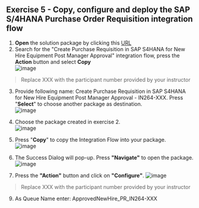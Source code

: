 ## Exercise 5 - Copy, configure and deploy the SAP S/4HANA Purchase Order Requisition integration flow

1. <b>Open</b> the solution package by clicking this [URL](https://in264-72e8h9xc.integrationsuite.cfapps.eu10-002.hana.ondemand.com/shell/design/contentpackage/IN264CombineSAPIntegrationSuiteandSAPBuildProcessAutomationinHR?section=ARTIFACTS)  
2. Search for the "Create Purchase Requisition in SAP S4HANA for New Hire Equipment Post Manager Approval" integration flow, press the <b>Action</b> button and select <b>Copy</b>  
![image](https://media.github.tools.sap/user/13842/files/f1f8b86f-990d-4a02-b1f5-652d78cca0c2)  

>Replace XXX with the participant number provided by your instructor  
3. Provide following name: Create Purchase Requisition in SAP S4HANA for New Hire Equipment Post Manager Approval - IN264-XXX. Press "<b>Select</b>" to choose another package as destination.  
![image](https://media.github.tools.sap/user/13842/files/3a8c8448-393e-4e1d-be13-ced97f128356)  

4. Choose the package created in exercise 2.  
![image](https://media.github.tools.sap/user/13842/files/8d2e3cd6-e393-4497-b448-afed9b9b4636)  

5. Press "<b>Copy</b>" to copy the Integration Flow into your package.  
![image](https://media.github.tools.sap/user/13842/files/972c3618-90a4-4c7e-ae80-698a42e8a3f2)  

6. The Success Dialog will pop-up. Press <b>"Navigate"</b> to open the package.  
![image](https://media.github.tools.sap/user/13842/files/79730210-9eb6-4685-9910-fc4a0097e9a8)  

8. Press the <b>"Action"</b> button and click on <b>"Configure"</b>.
![image](https://media.github.tools.sap/user/13842/files/1c3cbd97-02ce-44ae-b7eb-f24e23d388ec)  
>Replace XXX with the participant number provided by your instructor  

9. As Queue Name enter: ApprovedNewHire_PR_IN264-XXX  
